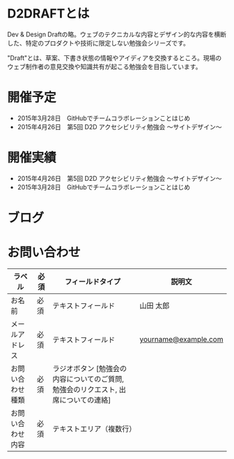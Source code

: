 # D2DRAFTとは

Dev & Design Draftの略。ウェブのテクニカルな内容とデザイン的な内容を横断した、特定のプロダクトや技術に限定しない勉強会シリーズです。

"Draft"とは、草案、下書き状態の情報やアイディアを交換するところ。現場のウェブ制作者の意見交換や知識共有が起こる勉強会を目指しています。

# 開催予定

* 2015年3月28日　GitHubでチームコラボレーションことはじめ
* 2015年4月26日　第5回 D2D アクセシビリティ勉強会 ～サイトデザイン～

# 開催実績

* 2015年4月26日　第5回 D2D アクセシビリティ勉強会 ～サイトデザイン～
* 2015年3月28日　GitHubでチームコラボレーションことはじめ

# ブログ

# お問い合わせ

| ラベル | 必須 | フィールドタイプ | 説明文 |
| ---- | ---- | ---- | ---- |
| お名前 | 必須 | テキストフィールド | 山田 太郎 |
| メールアドレス | 必須 | テキストフィールド | yourname@example.com |
| お問い合わせ種類 | 必須 | ラジオボタン [勉強会の内容についてのご質問, 勉強会のリクエスト, 出席についての連絡] | |
| お問い合わせ内容 | 必須 | テキストエリア（複数行） | |
